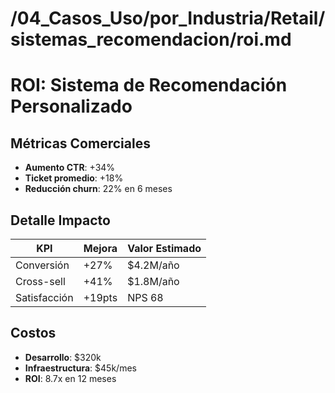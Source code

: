 # /04_Casos_Uso/por_Industria/Retail/sistemas_recomendacion/roi.md
# ROI: Sistema de Recomendación Personalizado

## Métricas Comerciales
- **Aumento CTR**: +34%
- **Ticket promedio**: +18%
- **Reducción churn**: 22% en 6 meses

## Detalle Impacto
| KPI | Mejora | Valor Estimado |
|-----|--------|---------------|
| Conversión | +27% | $4.2M/año |
| Cross-sell | +41% | $1.8M/año |
| Satisfacción | +19pts | NPS 68 |

## Costos
- **Desarrollo**: $320k
- **Infraestructura**: $45k/mes
- **ROI**: 8.7x en 12 meses